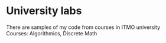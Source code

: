 # University labs
There are samples of my code from courses in ITMO university <br /> 
Courses: Algorithmics, Discrete Math
